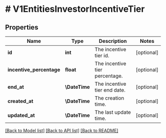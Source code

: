 # # V1EntitiesInvestorIncentiveTier

## Properties

Name | Type | Description | Notes
------------ | ------------- | ------------- | -------------
**id** | **int** | The incentive tier id. | [optional]
**incentive_percentage** | **float** | The incentive tier percentage. | [optional]
**end_at** | **\DateTime** | The incentive tier end date. | [optional]
**created_at** | **\DateTime** | The creation time. | [optional]
**updated_at** | **\DateTime** | The last update time. | [optional]

[[Back to Model list]](../../README.md#models) [[Back to API list]](../../README.md#endpoints) [[Back to README]](../../README.md)
